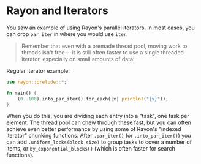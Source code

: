 # Rayon and Iterators

You saw an example of using Rayon's parallel iterators. In most cases, you can drop `par_iter` in where you would use `iter`. 

> Remember that even with a premade thread pool, moving work to threads isn't free---it is still often faster to use a single threaded iterator, especially on small amounts of data!

Regular iterator example:

```rust
use rayon::prelude::*;

fn main() {
    (0..100).into_par_iter().for_each(|x| println!("{x}"));
}
```

When you do this, you are dividing each entry into a "task", one task per element. The thread pool can chew through these fast, but you can often achieve even better performance by using some of Rayon's "indexed iterator" chunking functions. After `.par_iter()` (or `.into_par_iter()`) you can add `.uniform_locks(block size)` to group tasks to cover a number of items, or `by_exponential_blocks()` (which is often faster for search functions).
